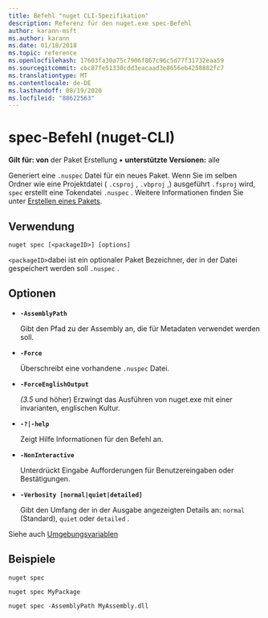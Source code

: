 ```yaml
---
title: Befehl "nuget CLI-Spezifikation"
description: Referenz für den nuget.exe spec-Befehl
author: karann-msft
ms.author: karann
ms.date: 01/18/2018
ms.topic: reference
ms.openlocfilehash: 17603fa30a75c7906f867c96c5d77f31732eaa59
ms.sourcegitcommit: cbc87fe51330cdd3eacaad3e8656eb4258882fc7
ms.translationtype: MT
ms.contentlocale: de-DE
ms.lasthandoff: 08/19/2020
ms.locfileid: "88622563"
---
```

# <a name="spec-command-nuget-cli"></a>spec-Befehl (nuget-CLI)

**Gilt für: von** der Paket Erstellung &bullet; **unterstützte Versionen:** alle

Generiert eine `.nuspec` Datei für ein neues Paket. Wenn Sie im selben Ordner wie eine Projektdatei ( `.csproj` , `.vbproj` ,) ausgeführt `.fsproj` wird, `spec` erstellt eine Tokendatei `.nuspec` . Weitere Informationen finden Sie unter [Erstellen eines Pakets](../../create-packages/creating-a-package.md).

## <a name="usage"></a>Verwendung

```cli
nuget spec [<packageID>] [options]
```

`<packageID>`dabei ist ein optionaler Paket Bezeichner, der in der Datei gespeichert werden soll `.nuspec` .

## <a name="options"></a>Optionen

- **`-AssemblyPath`**

  Gibt den Pfad zu der Assembly an, die für Metadaten verwendet werden soll.

- **`-Force`**

  Überschreibt eine vorhandene `.nuspec` Datei.


- **`-ForceEnglishOutput`**

  *(3.5* und höher) Erzwingt das Ausführen von nuget.exe mit einer invarianten, englischen Kultur.

- **`-?|-help`**

  Zeigt Hilfe Informationen für den Befehl an.

- **`-NonInteractive`**

  Unterdrückt Eingabe Aufforderungen für Benutzereingaben oder Bestätigungen.

- **`-Verbosity [normal|quiet|detailed]`**

  Gibt den Umfang der in der Ausgabe angezeigten Details an: `normal` (Standard), `quiet` oder `detailed` .

Siehe auch [Umgebungsvariablen](cli-ref-environment-variables.md)

## <a name="examples"></a>Beispiele

```cli
nuget spec

nuget spec MyPackage

nuget spec -AssemblyPath MyAssembly.dll
```
